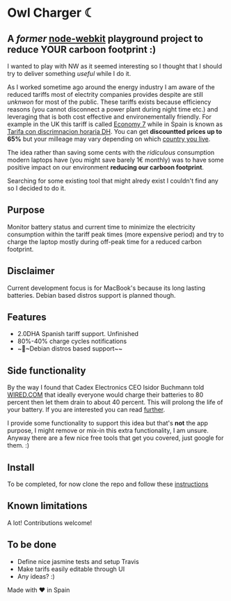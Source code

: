 # Owl Charger &#9790;

A _former_ [node-webkit](http://nwjs.io/) playground project to reduce YOUR carboon footprint :) 
-----------------------------------------------------------------------------

I wanted to play with NW as it seemed interesting so I thought that I should try to deliver something _useful_ while I do it.

As I worked sometime ago around the energy industry I am aware of the reduced tariffs most of electrity companies provides despite are still _unknwon_ for most of the public. These tariffs exists because efficiency reasons (you cannot disconnect a power plant during night time etc.) and leveraging that is both cost effective and environementally friendly. For example in the UK this tariff is called [Economy 7](https://en.wikipedia.org/wiki/Economy_7) while in Spain is known as [Tarifa con discrimnacion horaria DH](https://es.wikipedia.org/wiki/Tarifa_el%C3%A9ctrica_con_discriminaci%C3%B3n_horaria). You can get __discountted prices up to 65%__ but your milleage may vary depending on which [country you live](http://ec.europa.eu/eurostat/web/energy/data/main-tables). 

The idea rather than saving some cents with the _ridiculous_ consumption modern laptops have (you might save barely 1€ monthly) was to have some positive impact on our environment __reducing our carboon footprint__.

Searching for some existing tool that might alredy exist I couldn't find any so I decided to do it.

Purpose
------------
Monitor battery status and current time to minimize the electricity consumption within the tariff peak times (more expensive period) and try to charge the laptop mostly during off-peak time for a reduced carbon footprint.

Disclaimer
--------------
Current development focus is for MacBook's because its long lasting batteries. Debian based distros support is planned though.


## Features
* 2.0DHA Spanish tariff support. Unfinished
* 80%-40% charge cycles notifications
* ~~Debian distros based support~~


Side functionality
------------------
By the way I found that Cadex Electronics CEO Isidor Buchmann told [WIRED.COM](http://www.wired.com/2013/09/laptop-battery/) that ideally everyone would charge their batteries to 80 percent then let them drain to about 40 percent. This will prolong the life of your battery. If you are interested you can read [further](http://batteryuniversity.com/learn/article/how_to_prolong_lithium_based_batteries'). 

I provide some functionality to support this idea but that's __not__ the app purpose,  I might remove or mix-in this extra functionality, I am unsure. Anyway there are a few nice free tools that get you covered, just google for them. :)



## Install

To be completed, for now clone the repo and follow these [instructions](https://github.com/nwjs/nw.js/wiki/How-to-package-and-distribute-your-apps)

## Known limitations

A lot! Contributions welcome!

## To be done


* Define nice jasmine tests and setup Travis
* Make tarifs easily editable through UI
* Any ideas? :)




Made with ❤ in Spain

